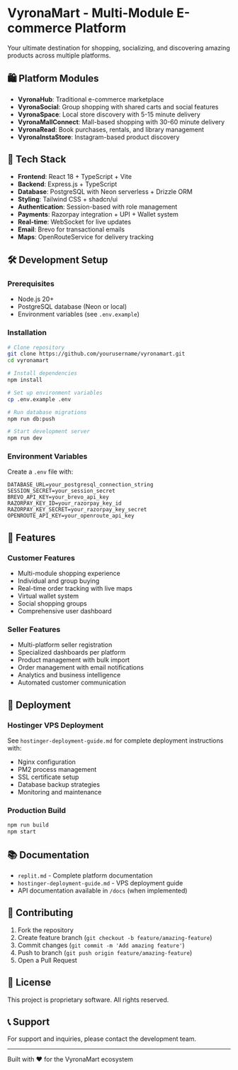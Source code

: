 # VyronaMart - Multi-Module E-commerce Platform

Your ultimate destination for shopping, socializing, and discovering amazing products across multiple platforms.

## 🛍️ Platform Modules

- **VyronaHub**: Traditional e-commerce marketplace
- **VyronaSocial**: Group shopping with shared carts and social features
- **VyronaSpace**: Local store discovery with 5-15 minute delivery
- **VyronaMallConnect**: Mall-based shopping with 30-60 minute delivery
- **VyronaRead**: Book purchases, rentals, and library management
- **VyronaInstaStore**: Instagram-based product discovery

## 🚀 Tech Stack

- **Frontend**: React 18 + TypeScript + Vite
- **Backend**: Express.js + TypeScript
- **Database**: PostgreSQL with Neon serverless + Drizzle ORM
- **Styling**: Tailwind CSS + shadcn/ui
- **Authentication**: Session-based with role management
- **Payments**: Razorpay integration + UPI + Wallet system
- **Real-time**: WebSocket for live updates
- **Email**: Brevo for transactional emails
- **Maps**: OpenRouteService for delivery tracking

## 🛠️ Development Setup

### Prerequisites
- Node.js 20+
- PostgreSQL database (Neon or local)
- Environment variables (see `.env.example`)

### Installation
```bash
# Clone repository
git clone https://github.com/yourusername/vyronamart.git
cd vyronamart

# Install dependencies
npm install

# Set up environment variables
cp .env.example .env

# Run database migrations
npm run db:push

# Start development server
npm run dev
```

### Environment Variables
Create a `.env` file with:
```env
DATABASE_URL=your_postgresql_connection_string
SESSION_SECRET=your_session_secret
BREVO_API_KEY=your_brevo_api_key
RAZORPAY_KEY_ID=your_razorpay_key_id
RAZORPAY_KEY_SECRET=your_razorpay_key_secret
OPENROUTE_API_KEY=your_openroute_api_key
```

## 📱 Features

### Customer Features
- Multi-module shopping experience
- Individual and group buying
- Real-time order tracking with live maps
- Virtual wallet system
- Social shopping groups
- Comprehensive user dashboard

### Seller Features
- Multi-platform seller registration
- Specialized dashboards per platform
- Product management with bulk import
- Order management with email notifications
- Analytics and business intelligence
- Automated customer communication

## 🚢 Deployment

### Hostinger VPS Deployment
See `hostinger-deployment-guide.md` for complete deployment instructions with:
- Nginx configuration
- PM2 process management
- SSL certificate setup
- Database backup strategies
- Monitoring and maintenance

### Production Build
```bash
npm run build
npm start
```

## 📚 Documentation

- `replit.md` - Complete platform documentation
- `hostinger-deployment-guide.md` - VPS deployment guide
- API documentation available in `/docs` (when implemented)

## 🤝 Contributing

1. Fork the repository
2. Create feature branch (`git checkout -b feature/amazing-feature`)
3. Commit changes (`git commit -m 'Add amazing feature'`)
4. Push to branch (`git push origin feature/amazing-feature`)
5. Open a Pull Request

## 📄 License

This project is proprietary software. All rights reserved.

## 📞 Support

For support and inquiries, please contact the development team.

---

Built with ❤️ for the VyronaMart ecosystem